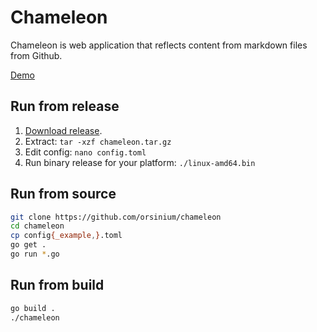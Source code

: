 # Chameleon

Chameleon is web application that reflects content from markdown files from Github.

[Demo](https://articles.life4web.ru/)

## Run from release

1. [Download release](https://github.com/orsinium/chameleon/releases).
2. Extract: `tar -xzf chameleon.tar.gz`
3. Edit config: `nano config.toml`
4. Run binary release for your platform: `./linux-amd64.bin`

## Run from source

```bash
git clone https://github.com/orsinium/chameleon
cd chameleon
cp config{_example,}.toml
go get .
go run *.go
```

## Run from build

```bash
go build .
./chameleon
```
